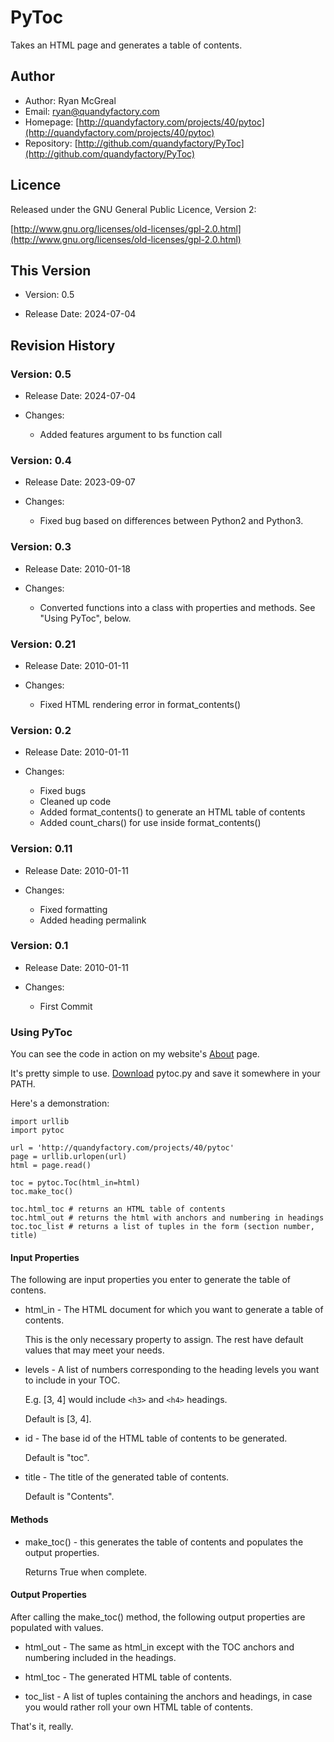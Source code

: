 # PyToc

Takes an HTML page and generates a table of contents.

## Author

* Author: Ryan McGreal
* Email: [ryan@quandyfactory.com](mailto:ryan@quandyfactory.com)
* Homepage: [http://quandyfactory.com/projects/40/pytoc](http://quandyfactory.com/projects/40/pytoc)
* Repository: [http://github.com/quandyfactory/PyToc](http://github.com/quandyfactory/PyToc)

## Licence

Released under the GNU General Public Licence, Version 2:

[http://www.gnu.org/licenses/old-licenses/gpl-2.0.html](http://www.gnu.org/licenses/old-licenses/gpl-2.0.html)

## This Version

* Version: 0.5

* Release Date: 2024-07-04

## Revision History

### Version: 0.5

* Release Date: 2024-07-04

* Changes:

    * Added features argument to bs function call

### Version: 0.4

* Release Date: 2023-09-07

* Changes:

    * Fixed bug based on differences between Python2 and Python3.

### Version: 0.3

* Release Date: 2010-01-18

* Changes:

    * Converted functions into a class with properties and methods. See "Using PyToc", below.

### Version: 0.21

* Release Date: 2010-01-11

* Changes:

    * Fixed HTML rendering error in format_contents()
    
### Version: 0.2

* Release Date: 2010-01-11

* Changes:

    * Fixed bugs
    * Cleaned up code
    * Added format_contents() to generate an HTML table of contents
    * Added count_chars() for use inside format_contents()
    
### Version: 0.11

* Release Date: 2010-01-11

* Changes:

    * Fixed formatting
    * Added heading permalink
        
### Version: 0.1

* Release Date: 2010-01-11

* Changes:

    * First Commit
    
### Using PyToc
    
You can see the code in action on my website's [About](http://quandyfactory.com/about/) page.

It's pretty simple to use. [Download](http://github.com/quandyfactory/PyToc) pytoc.py and save it somewhere in your PATH. 

Here's a demonstration:

    import urllib
    import pytoc
    
    url = 'http://quandyfactory.com/projects/40/pytoc'
    page = urllib.urlopen(url)
    html = page.read()

    toc = pytoc.Toc(html_in=html)
    toc.make_toc()
    
    toc.html_toc # returns an HTML table of contents
    toc.html_out # returns the html with anchors and numbering in headings
    toc.toc_list # returns a list of tuples in the form (section number, title)

#### Input Properties

The following are input properties you enter to generate the table of contens.

* html_in - The HTML document for which you want to generate a table of contents.

    This is the only necessary property to assign. The rest have default values that may meet your needs.

* levels - A list of numbers corresponding to the heading levels you want to include in your TOC.

    E.g. [3, 4] would include `<h3>` and `<h4>` headings.

    Default is [3, 4].

* id - The base id of the HTML table of contents to be generated.

    Default is "toc".

* title - The title of the generated table of contents.

    Default is "Contents".

#### Methods

* make_toc() - this generates the table of contents and populates the output properties. 

    Returns True when complete.

#### Output Properties

After calling the make_toc() method, the following output properties are populated with values.

* html_out - The same as html_in except with the TOC anchors and numbering included in the headings.

* html_toc - The generated HTML table of contents.

* toc_list - A list of tuples containing the anchors and headings, in case you would rather roll your own HTML table of contents. 

That's it, really.
